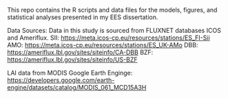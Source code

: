 This repo contains the R scripts and data files for the models, figures, and statistical analyses presented in my EES dissertation. 


Data Sources:
Data in this study is sourced from FLUXNET databases ICOS and Ameriflux. 
SII: https://meta.icos-cp.eu/resources/stations/ES_FI-Sii
AMO: https://meta.icos-cp.eu/resources/stations/ES_UK-AMo
DBB: https://ameriflux.lbl.gov/sites/siteinfo/CA-DBB
BZF: https://ameriflux.lbl.gov/sites/siteinfo/US-BZF

LAI data from MODIS Google Earth Enginge: https://developers.google.com/earth-engine/datasets/catalog/MODIS_061_MCD15A3H
